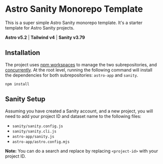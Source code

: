 # Astro Sanity Monorepo Template

This is a super simple Astro Sanity monorepo template. It's a starter template for Astro Sanity projects.

**Astro v5.2** | **Tailwind v4** | **Sanity v3.79**

## Installation

The project uses [npm workspaces](https://docs.npmjs.com/cli/v9/using-npm/workspaces) to manage the two subrepositories, and [concurrently](https://www.npmjs.com/package/concurrently). At the root level, running the following command will install the dependencies for both subrepositories: `astro-app` and `sanity`.

```
npm install
```

## Sanity Setup

Assuming you have created a Sanity account, and a new project, you will need to add your project ID and dataset name to the following files:

- `sanity/sanity.config.js`
- `sanity/sanity.cli.js`
- `astro-app/sanity.js`
- `astro-app/astro.config.mjs`

**Note:** You can do a search and replace by replacing `<project-id>` with your project ID.
